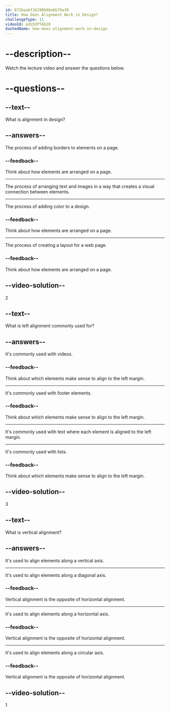 ```yaml
---
id: 672baabf16290b66e6b79a39
title: How Does Alignment Work in Design?
challengeType: 11
videoId: pdU32PTAb28
dashedName: how-does-alignment-work-in-design
---
```


# --description--

Watch the lecture video and answer the questions below.

# --questions--

## --text--

What is alignment in design?

## --answers--

The process of adding borders to elements on a page.

### --feedback--

Think about how elements are arranged on a page.

---

The process of arranging text and images in a way that creates a visual connection between elements.

---

The process of adding color to a design.

### --feedback--

Think about how elements are arranged on a page.

---

The process of creating a layout for a web page.

### --feedback--

Think about how elements are arranged on a page.

## --video-solution--

2

## --text--

What is left alignment commonly used for?

## --answers--

It's commonly used with videos.

### --feedback--

Think about which elements make sense to align to the left margin.

---

It's commonly used with footer elements.

### --feedback--

Think about which elements make sense to align to the left margin.

---

It's commonly used with text where each element is aligned to the left margin.

---

It's commonly used with lists.

### --feedback--

Think about which elements make sense to align to the left margin.

## --video-solution--

3

## --text--

What is vertical alignment?

## --answers--

It's used to align elements along a vertical axis.

---

It's used to align elements along a diagonal axis.

### --feedback--

Vertical alignment is the opposite of horizontal alignment.

---

It's used to align elements along a horizontal axis.

### --feedback--

Vertical alignment is the opposite of horizontal alignment.

---

It's used to align elements along a circular axis.

### --feedback--

Vertical alignment is the opposite of horizontal alignment.

## --video-solution--

1
